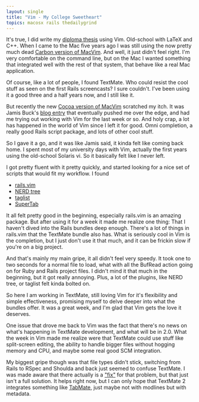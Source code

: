 ```yaml
---
layout: single
title: "Vim - My College Sweetheart"
topics: macosx rails thedailygrind
---
```

It's true, I did write my [diploma thesis](https://github.com/mattmatt/deception_toolkit/tree) using Vim. Old-school with LaTeX and C++. When I came to the Mac five years ago I was still using the now pretty much dead [Carbon version of MacVim](http://www.macvim.org). And well, it just didn't feel right. I'm very comfortable on the command line, but on the Mac I wanted something that integrated well with the rest of that system, that behave like a real Mac application.

Of course, like a lot of people, I found TextMate. Who could resist the cool stuff as seen on the first Rails screencasts? I sure couldn't. I've been using it a good three and a half years now, and I still like it.

But recently the new [Cocoa version of MacVim](http://code.google.com/p/macvim/) scratched my itch. It was Jamis Buck's [blog entry](http://weblog.jamisbuck.org/2008/10/10/coming-home-to-vim) that eventually pushed me over the edge, and had me trying out working with Vim for the last week or so. And holy crap, a lot has happened in the world of Vim since I left it for good. Omni completion, a really good Rails script package, and lots of other cool stuff.

So I gave it a go, and it was like Jamis said, it kinda felt like coming back home. I spent most of my university days with Vim, actually the first years using the old-school Solaris vi. So it basically felt like I never left.

I got pretty fluent with it pretty quickly, and started looking for a nice set of scripts that would fit my workflow. I found

 * [rails.vim](http://rails.vim.tpope.net/)
 * [NERD tree](http://www.vim.org/scripts/script.php?script_id=1658)
 * [taglist](http://www.vim.org/scripts/script.php?script_id=273)
 * [SuperTab](http://www.vim.org/scripts/script.php?script_id=1643)

It all felt pretty good in the beginning, especially rails.vim is an amazing package. But after using it for a week it made me realize one thing: That I haven't dived into the Rails bundles deep enough. There's a lot of things in rails.vim that the TextMate bundle also has. What is seriously cool in Vim is the completion, but I just don't use it that much, and it can be frickin slow if you're on a big project.

And that's mainly my main gripe, it all didn't feel very speedy. It took one to two seconds for a normal file to load, what with all the BufRead action going on for Ruby and Rails project files. I didn't mind it that much in the beginning, but it got really annoying. Plus, a lot of the plugins, like NERD tree, or taglist felt kinda bolted on. 

So here I am working in TextMate, still loving Vim for it's flexibility and simple effectiveness, promising myself to delve deeper into what the bundles offer. It was a great week, and I'm glad that Vim gets the love it deserves.

One issue that drove me back to Vim was the fact that there's no news on what's happening in TextMate development, and what will be in 2.0. What the week in Vim made me realize were that TextMate could use stuff like split-screen editing, the ability to handle bigger files without hogging memory and CPU, and maybe some real good SCM integration.

My biggest gripe though was that file types didn't stick, switching from Rails to RSpec and Shoulda and back just seemed to confuse TextMate. I was made aware that there actually is a ["fix"](http://blog.macromates.com/2007/file-type-detection-rspec-rails/) for that problem, but that just isn't a full solution. It helps right now, but I can only hope that TextMate 2 integrates something like [TabMate](http://konstochvanligasaker.se/tabmate/), just maybe not with modlines but with metadata.
